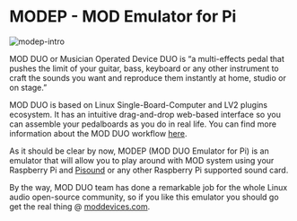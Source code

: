 # MODEP - MOD Emulator for Pi
![modep-intro](https://raw.githubusercontent.com/wiki/BlokasLabs/pisound-docs/images/modep-intro.PNG)

MOD DUO or Musician Operated Device DUO is “a multi-effects pedal that pushes the limit of your guitar, bass, keyboard or any other instrument to craft the sounds you want and reproduce them instantly at home, studio or on stage.”

MOD DUO is based on Linux Single-Board-Computer and LV2 plugins ecosystem. It has an intuitive drag-and-drop web-based interface so you can assemble your pedalboards as you do in real life. You can find more information about the MOD DUO workflow [here](https://moddevices.com/pages/mod-duo).

As it should be clear by now, MODEP (MOD DUO Emulator for Pi) is an emulator that will allow you to play around with MOD system using your Raspberry Pi and [Pisound](https://blokas.io/pisound) or any other Raspberry Pi supported sound card.

By the way, MOD DUO team has done a remarkable job for the whole Linux audio open-source community, so if you like this emulator you should go get the real thing @ [moddevices.com](https://moddevices.com).